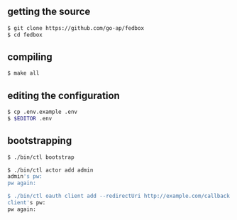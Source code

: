## getting the source

```sh
$ git clone https://github.com/go-ap/fedbox
$ cd fedbox
```

## compiling 

```sh
$ make all
```

## editing the configuration 

```sh
$ cp .env.example .env
$ $EDITOR .env
```

## bootstrapping

```sh
$ ./bin/ctl bootstrap

$ ./bin/ctl actor add admin
admin's pw: 
pw again: 

$ ./bin/ctl oauth client add --redirectUri http://example.com/callback
client's pw:
pw again:
```
